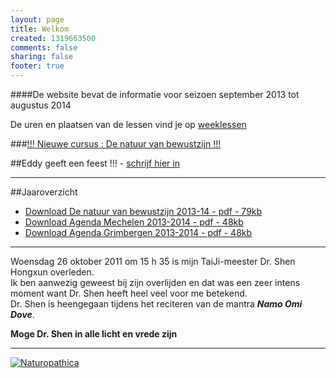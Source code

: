 ```yaml
--- 
layout: page
title: Welkom	
created: 1319663500
comments: false
sharing: false  
footer: true
---
```


####De website bevat de informatie voor seizoen september 2013 tot augustus 2014
 
De uren en plaatsen van de lessen vind je op [weeklessen](/taijiquan/weeklessen.html)

###[!!! Nieuwe cursus :  De natuur van bewustzijn !!!](/taijiquan/natuur-bewustzijn.html)


##Eddy geeft een feest !!! - [schrijf hier in](/feest.html) 

---

##Jaaroverzicht
* [Download De natuur van bewustzijn 2013-14 - pdf - 79kb](/flyers/De_natuur_van_bewustzijn_2013-14.pdf)  
* [Download Agenda Mechelen 2013-2014 - pdf - 48kb](/flyers/Agenda_Mechelen_2013-2014.pdf)  
* [Download Agenda Grimbergen 2013-2014 - pdf - 48kb](/flyers/Agenda_Grimbergen_2013-2014.pdf) 

---

Woensdag 26 oktober 2011 om 15 h 35 is mijn TaiJi-meester Dr. Shen Hongxun overleden.  
Ik ben aanwezig geweest bij zijn overlijden en dat was een zeer intens moment want Dr. Shen heeft heel veel voor me betekend.  
Dr. Shen is heengegaan tijdens het reciteren van de mantra ***Namo Omi Dove***.

**Moge Dr. Shen in alle licht en vrede zijn**


---

[![Naturopathica](/images/naturopathica.jpg)](http://www.naturopathica.be/)